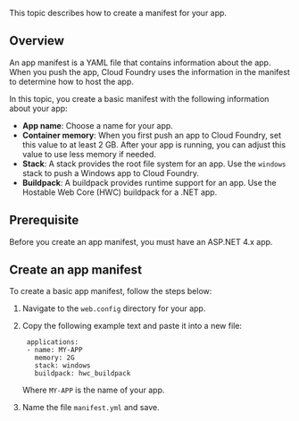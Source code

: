 This topic describes how to create a manifest for your app.

## Overview

An app manifest is a YAML file that contains information about the app.
When you push the app, Cloud Foundry uses the information in the manifest
to determine how to host the app.

In this topic, you create a basic manifest with the following information
about your app:

* **App name**: Choose a name for your app.
* **Container memory**: When you first push an app to Cloud Foundry, set this
value to at least 2&nbsp;GB. After your app is running, you can adjust this
value to use less memory if needed.
* **Stack**: A stack provides the root file system for an app. Use the `windows`
stack to push a Windows app to Cloud Foundry.
* **Buildpack**: A buildpack provides runtime support for an app. Use the
Hostable Web Core (HWC) buildpack for a .NET app.

## Prerequisite

Before you create an app manifest, you must have an ASP.NET 4.x app.

## Create an app manifest

To create a basic app manifest, follow the steps below:

1. Navigate to the `web.config` directory for your app.

1. Copy the following example text and paste it into a new file:

        applications:
        - name: MY-APP
          memory: 2G
          stack: windows
          buildpack: hwc_buildpack

      Where `MY-APP` is the name of your app.

1. Name the file `manifest.yml` and save.
